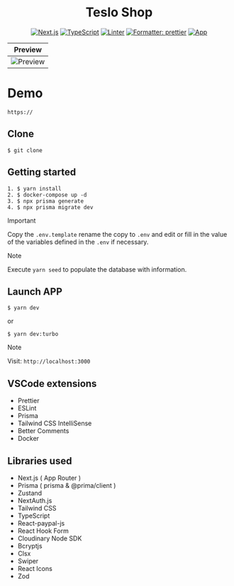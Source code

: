 <h1 align="center">Teslo Shop</h1>

<div align="center">

[![Next.js](https://img.shields.io/badge/Next.js-14.0.1-black)](https://github.com/vercel/next.js)
[![TypeScript](https://img.shields.io/badge/%3C%2F%3E-TypeScript-%230074c1.svg)](#)
[![Linter](https://badges.aleen42.com/src/eslint.svg)](#)
[![Formatter: prettier](https://img.shields.io/badge/Formatter-Prettier-f8bc45.svg)](#)
[![App](https://img.shields.io/badge/App-1.0.0-green)](#)

</div>

<div align="center" >

| Preview                                                                                         |
| ----------------------------------------------------------------------------------------------- |
| ![Preview](https://res.cloudinary.com/dms5y8rug/image/upload/v1705263180/TesloShop/Preview.png) |

</div>

# Demo

```
https://
```

## Clone

`$ git clone `

## Getting started

```
1. $ yarn install
2. $ docker-compose up -d
3. $ npx prisma generate
4. $ npx prisma migrate dev
```

> [!IMPORTANT]
> Copy the `.env.template` rename the copy to `.env` and edit or fill in the value of the variables defined in the `.env` if necessary.

> [!NOTE]
> Execute `yarn seed` to populate the database with information.

## Launch APP

```
$ yarn dev
```

or

```
$ yarn dev:turbo
```

> [!NOTE]
> Visit: `http://localhost:3000`

## VSCode extensions

- Prettier
- ESLint
- Prisma
- Tailwind CSS IntelliSense
- Better Comments
- Docker

## Libraries used

- Next.js ( App Router )
- Prisma ( prisma & @prima/client )
- Zustand
- NextAuth.js
- Tailwind CSS
- TypeScript
- React-paypal-js
- React Hook Form
- Cloudinary Node SDK
- Bcryptjs
- Clsx
- Swiper
- React Icons
- Zod
